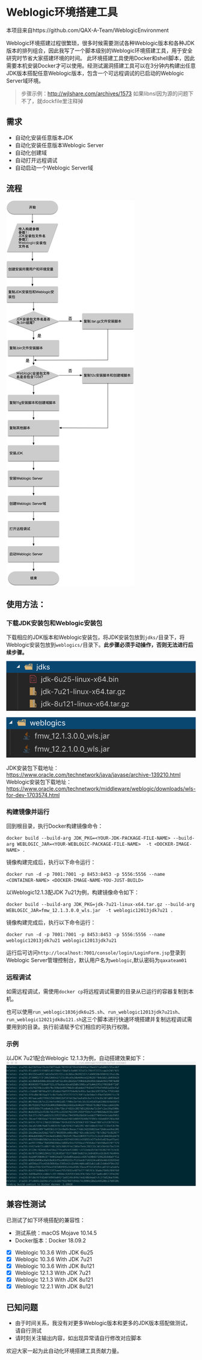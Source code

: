 # Weblogic环境搭建工具
本项目来自https://github.com/QAX-A-Team/WeblogicEnvironment

Weblogic环境搭建过程很繁琐，很多时候需要测试各种Weblogic版本和各种JDK版本的排列组合，因此我写了一个脚本级别的Weblogic环境搭建工具，用于安全研究时节省大家搭建环境的时间。
此环境搭建工具使用Docker和shell脚本，因此需要本机安装Docker才可以使用。经测试漏洞搭建工具可以在3分钟内构建出任意JDK版本搭配任意Weblogic版本，包含一个可远程调试的已启动的Weblogic Server域环境。

>步骤示例：http://wjlshare.com/archives/1573
>如果libnsl因为源的问题下不了，就dockfile里注释掉



## 需求
- 自动化安装任意版本JDK
- 自动化安装任意版本Weblogic Server
- 自动化创建域
- 自动打开远程调试
- 自动启动一个Weblogic Server域

## 流程

![](./images/2019-08-01-21-05-32.png)

## 使用方法：

### 下载JDK安装包和Weblogic安装包

下载相应的JDK版本和Weblogic安装包，将JDK安装包放到`jdks/`目录下，将Weblogic安装包放到`weblogics/`目录下。**此步骤必须手动操作，否则无法进行后续步骤。**

![](./images/2019-08-01-16-34-18.png)

![](./images/2019-08-01-16-35-18.png)

JDK安装包下载地址：https://www.oracle.com/technetwork/java/javase/archive-139210.html
Weblogic安装包下载地址：https://www.oracle.com/technetwork/middleware/weblogic/downloads/wls-for-dev-1703574.html

### 构建镜像并运行

回到根目录，执行Docker构建镜像命令：

```plain text
docker build --build-arg JDK_PKG=<YOUR-JDK-PACKAGE-FILE-NAME> --build-arg WEBLOGIC_JAR=<YOUR-WEBLOGIC-PACKAGE-FILE-NAME>  -t <DOCKER-IMAGE-NAME> .
```
镜像构建完成后，执行以下命令运行：
```plain text
docker run -d -p 7001:7001 -p 8453:8453 -p 5556:5556 --name <CONTAINER-NAME> <DOCKER-IMAGE-NAME-YOU-JUST-BUILD>
```

以Weblogic12.1.3配JDK 7u21为例，构建镜像命令如下：
```plain text
docker build --build-arg JDK_PKG=jdk-7u21-linux-x64.tar.gz --build-arg WEBLOGIC_JAR=fmw_12.1.3.0.0_wls.jar  -t weblogic12013jdk7u21 .
```
镜像构建完成后，执行以下命令运行：
```plain text
docker run -d -p 7001:7001 -p 8453:8453 -p 5556:5556 --name weblogic12013jdk7u21 weblogic12013jdk7u21
```

运行后可访问`http://localhost:7001/console/login/LoginForm.jsp`登录到Weblogic Server管理控制台，默认用户名为`weblogic`,默认密码为`qaxateam01`

### 远程调试

如需远程调试，需使用`docker cp`将远程调试需要的目录从已运行的容器复制到本机。

也可以使用`run_weblogic1036jdk6u25.sh`、`run_weblogic12013jdk7u21sh`、`run_weblogic12021jdk8u121.sh`这三个脚本进行快速环境搭建并复制远程调试需要用到的目录。执行前请赋予它们相应的可执行权限。

### 示例
以JDK 7u21配合Weblogic 12.1.3为例，自动搭建效果如下：
![](./images/weblogic_env.gif)

## 兼容性测试
已测试了如下环境搭配的兼容性：

- 测试系统：macOS Mojave 10.14.5
- Docker版本：Docker 18.09.2

- [x] Weblogic 10.3.6 With JDK 6u25
- [x] Weblogic 10.3.6 With JDK 7u21
- [x] Weblogic 10.3.6 With JDK 8u121
- [x] Weblogic 12.1.3 With JDK 7u21
- [x] Weblogic 12.1.3 With JDK 8u121
- [x] Weblogic 12.2.1 With JDK 8u121

## 已知问题

- 由于时间关系，我没有对更多Weblogic版本和更多的JDK版本搭配做测试，请自行测试
- 请时刻关注输出内容，如出现异常请自行修改对应脚本

欢迎大家一起为此自动化环境搭建工具贡献力量。
